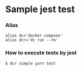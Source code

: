 # Sample jest test

### Alias

```
alias dc='docker-compose'
alias dcr='dc run --rm'
```

### How to execute tests by jest

```
$ dcr simple yarn test
```

